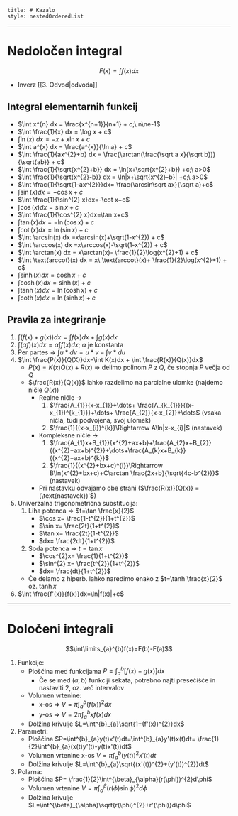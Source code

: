 ```table-of-contents
title: # Kazalo
style: nestedOrderedList
```
---
# Nedoločen integral
$$F(x)=\int f(x)dx$$
- Inverz [[3. Odvod|odvoda]]
## Integral elementarnih funkcij
- $\int x^{n} dx = \frac{x^{n+1}}{n+1} + c;\ n\ne-1$
- $\int \frac{1}{x} dx = \log x + c$
- $\int \ln (x)\ dx =-x+x\ln x + c$
- $\int a^{x} dx = \frac{a^{x}}{\ln a} + c$
- $\int \frac{1}{ax^{2}+b} dx = \frac{\arctan(\frac{\sqrt a x}{\sqrt b})}{\sqrt{ab}} + c$
- $\int \frac{1}{\sqrt{x^{2}+b}} dx = \ln(x+\sqrt{x^{2}+b}) +c;\ a>0$
- $\int \frac{1}{\sqrt{x^{2}-b}} dx = \ln|x+\sqrt{x^{2}-b}| +c;\ a>0$
- $\int \frac{1}{\sqrt{1-ax^{2}}}dx= \frac{\arcsin\sqrt ax}{\sqrt a}+c$
- $\int \sin (x) dx =-\cos x + c$
- $\int \frac{1}{\sin^{2} x}dx=-\cot x+c$
- $\int \cos (x) dx =\sin x + c$
- $\int \frac{1}{\cos^{2} x}dx=\tan x+c$
- $\int \tan(x) dx =-\ln(\cos x) + c$
- $\int \cot(x) dx = \ln(\sin x) + c$
- $\int \arcsin(x) dx =x\arcsin(x)+\sqrt(1-x^{2}) + c$
- $\int \arccos(x) dx =x\arccos(x)-\sqrt(1-x^{2}) + c$
- $\int \arctan(x) dx = x\arctan(x)- \frac{1}{2}\log(x^{2}+1) + c$
- $\int \text{arccot}(x) dx = x\ \text{arccot}(x)+ \frac{1}{2}\log(x^{2}+1) + c$
- $\int \sinh(x) dx = \cosh x + c$
- $\int \cosh(x) dx = \sinh(x) + c$
- $\int \tanh (x) dx = \ln(\cosh x) + c$
- $\int \coth(x) dx = \ln(\sinh x) + c$
## Pravila za integriranje
1. $\int(f(x)+g(x))dx=\int f(x)dx+\int g(x)dx$
2. $\int(\alpha f)(x)dx=\alpha\int f(x)dx$; $\alpha$ je konstanta
3. Per partes => $\int u*dv=u*v-\int v*du$
4. $\int \frac{P(x)}{Q(X)}dx=\int K(x)dx + \int \frac{R(x)}{Q(x)}dx$
	- $P(x)=K(x)Q(x)+R(x)$ => delimo polinom $P$ z $Q$, če stopnja $P$ večja od $Q$
	- $\frac{R(x)}{Q(x)}$ lahko razdelimo na parcialne ulomke (najdemo ničle $Q(x)$)
		- Realne ničle -> 
			1. $\frac{A_{1}}{x-x_{1}}+\dots+ \frac{A_{k_{1}}}{(x-x_{1})^{k_{1}}}+\dots+ \frac{A_{2}}{x-x_{2}}+\dots$ (vsaka ničla, tudi podvojena, svoj ulomek)
			2. $\frac{1}{(x-x_{i})^{k}}\Rightarrow A\ln|x-x_{i}|$ (nastavek)
		- Kompleksne ničle -> 
			1. $\frac{A_{1}x+B_{1}}{x^{2}+ax+b}+\frac{A_{2}x+B_{2}}{(x^{2}+ax+b)^{2}}+\dots+\frac{A_{k}x+B_{k}}{(x^{2}+ax+b)^{k}}$
			2. $\frac{1}{(x^{2}+bx+c)^{l}}\Rightarrow B\ln(x^{2}+bx+c)+C\arctan \frac{2x+b}{\sqrt{4c-b^{2}}}$ (nastavek)
		- Pri nastavku odvajamo obe strani ($\frac{R(x)}{Q(x)} =(\text{nastavek})'$)
5. Univerzalna trigonometrična substitucija: 
	1. Liha potenca => $t=\tan \frac{x}{2}$
		- $\cos x= \frac{1-t^{2}}{1+t^{2}}$
		- $\sin x= \frac{2t}{1+t^{2}}$
		- $\tan x= \frac{2t}{1-t^{2}}$
		- $dx= \frac{2dt}{1+t^{2}}$
	2. Soda potenca => $t=\tan x$
		- $\cos^{2}x= \frac{1}{1+t^{2}}$
		- $\sin^{2} x= \frac{t^{2}}{1+t^{2}}$
		- $dx= \frac{dt}{1+t^{2}}$
	- Če delamo z hiperb. lahko naredimo enako z $t=\tanh \frac{x}{2}$ oz. $\tanh x$
6. $\int \frac{f'(x)}{f(x)}dx=\ln|f(x)|+c$
---
# Določeni integrali
$$\int\limits_{a}^{b}f(x)=F(b)-F(a)$$
1. Funkcije:
	- Ploščina med funkcijama $P=\int^{b}_{a}[f(x)-g(x)]dx$
		- Če se med $(a,b)$ funkciji sekata, potrebno najti presečišče in nastaviti 2, oz. več intervalov
	- Volumen vrtenine:
		- x-os => $V=\pi\int^{b}_{a}(f(x))^2dx$
		- y-os => $V=2\pi\int^{b}_{a}xf(x)dx$
	- Dolžina krivulje $L=\int^{b}_{a}\sqrt{1+(f'(x))^{2}}dx$
2. Parametri:
	- Ploščina $P=\int^{b}_{a}y(t)x'(t)dt=\int^{b}_{a}y'(t)x(t)dt= \frac{1}{2}\int^{b}_{a}(x(t)y'(t)-y(t)x'(t))dt$
	- Volumen vrtenine x-os $V=\pi\int^{b}_{a}(y(t))^{2}x'(t)dt$
	- Dolžina krivulje $L=\int^{b}_{a}\sqrt{(x'(t))^{2}+(y'(t))^{2}}dt$
3. Polarna:
	- Ploščina $P= \frac{1}{2}\int^{\beta}_{\alpha}(r(\phi))^{2}d\phi$
	- Volumen vrtenine $V=\pi\int^{\beta}_{\alpha}(r(\phi)\sin\phi)^{2}d\phi$
	- Dolžina krivulje $L=\int^{\beta}_{\alpha}\sqrt{r(\phi)^{2}+r'(\phi)}d\phi$